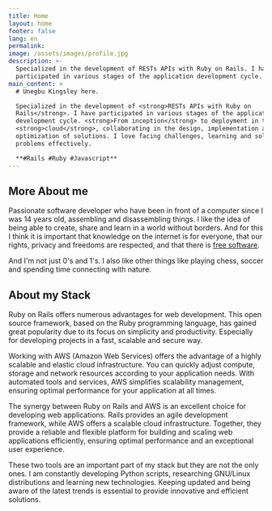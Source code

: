 ```yaml
---
title: Home
layout: home
footer: false
lang: en
permalink: 
image: /assets/images/profile.jpg
description: >-
  Specialized in the development of RESTs APIs with Ruby on Rails. I have
  participated in various stages of the application development cycle.
main_content: >
  # Unegbu Kingsley here.

  Specialized in the development of <strong>RESTs APIs with Ruby on
  Rails</strong>. I have participated in various stages of the application
  development cycle. <strong>From inception</strong> to deployment in the
  <strong>cloud</strong>, collaborating in the design, implementation and
  optimization of solutions. I love facing challenges, learning and solving
  problems effectively.

  **#Rails #Ruby #Javascript**
---
```

## More About me

Passionate software developer  who have been in front of a computer since I was 14 years old, assembling and disassembling things. I like the idea of being able to create, share and learn in a world without borders. And for this I think it is important that knowledge on the internet is for everyone, that our rights, privacy and freedoms are respected, and that there is <a target="_blank" href="https://www.fsf.org/" >free software</a>.

And I'm not just 0's and 1's. I also like other things like playing chess, soccer and spending time connecting with nature.

## About my Stack

Ruby on Rails offers numerous advantages for web development. This open source framework, based on the Ruby programming language, has gained great popularity due to its focus on simplicity and productivity. Especially for developing projects in a fast, scalable and secure way.

Working with AWS (Amazon Web Services) offers the advantage of a highly scalable and elastic cloud infrastructure. You can quickly adjust compute, storage and network resources according to your application needs. With automated tools and services, AWS simplifies scalability management, ensuring optimal performance for your application at all times.

The synergy between Ruby on Rails and AWS is an excellent choice for developing web applications. Rails provides an agile development framework, while AWS offers a scalable cloud infrastructure. Together, they provide a reliable and flexible platform for building and scaling web applications efficiently, ensuring optimal performance and an exceptional user experience.

These two tools are an important part of my stack but they are not the only ones. I am constantly developing Python scripts, researching GNU/Linux distributions and learning new technologies. Keeping updated and being aware of the latest trends is essential to provide innovative and efficient solutions.
